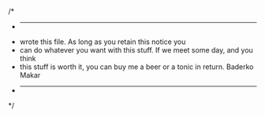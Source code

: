 /*
 * ----------------------------------------------------------------------------
 * <makarbaderko> wrote this file.  As long as you retain this notice you
 * can do whatever you want with this stuff. If we meet some day, and you think
 * this stuff is worth it, you can buy me a beer or a tonic in return. Baderko Makar
 * ----------------------------------------------------------------------------
 */